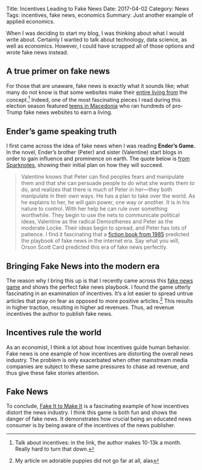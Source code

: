 Title: Incentives Leading to Fake News
Date: 2017-04-02
Category: News
Tags: incentives, fake news, economics
Summary: Just another example of applied economics. 

When I was deciding to start my blog, I was thinking about what I would write about. Certainly I wanted to talk about technology, data science, as well as economics. However, I could have scrapped all of those options and wrote fake news instead. 

## A true primer on fake news
For those that are unaware, fake news is exactly what it sounds like; what many do not know is that some websites make their [entire living from](http://www.npr.org/sections/alltechconsidered/2016/11/23/503146770/npr-finds-the-head-of-a-covert-fake-news-operation-in-the-suburbs "NPR Fake News") the concept.[^1] Indeed, one of the most fascinating pieces I read during this election season featured [teens in Macedonia](https://www.buzzfeed.com/craigsilverman/how-macedonia-became-a-global-hub-for-pro-trump-misinfo?utm_term=.jq6GKG7ya#.vi4252rpN) who ran hundreds of pro-Trump fake news websites to earn a living. 

## Ender’s game speaking truth 
I first came across the idea of fake news when I was reading **Ender’s Game.** In the novel, Ender’s brother (Peter) and sister (Valentine) start blogs in order to gain influence and prominence on earth. The quote below is [from Sparknotes](http://www.sparknotes.com/lit/endersgame/section10.rhtml), showing their initial plan on how they will succeed.
> Valentine knows that Peter can find peoples fears and manipulate them and that she can persuade people to do what she wants them to do, and realizes that there is much of Peter in her—they both manipulate in their own ways. He has a plan to take over the world. As he explains to her, he will gain power, one way or another. It is in his nature to control. With her help he can rule over something worthwhile. They begin to use the nets to communicate political ideas, Valentine as the radical Demosthenes and Peter as the moderate Locke. Their ideas begin to spread, and Peter has lots of patience.
I find it fascinating that a [fiction book from 1985](https://en.wikipedia.org/wiki/Ender%27s_Game) predicted the playbook of fake news in the internet era. Say what you will, Orson Scott Card predicted this era of fake news perfectly. 

## Bringing Fake News into the modern era
The reason why I bring this up is that I recently came across this [fake news game](http://www.fakeittomakeitgame.com) and shows the perfect fake news playbook. I found the game utterly fascinating in an examination of incentives. It’s a lot easier to spread untrue articles that pray on fear as opposed to more positive articles.[^2] This results in higher traction, resulting in higher ad revenues. Thus, ad revenue incentives the author to publish fake news.

## Incentives rule the world
As an economist, I think a lot about how incentives guide human behavior. Fake news is one example of how incentives are distorting the overall news industry. The problem is only exacerbated when other mainstream media companies are subject to these same pressures to chase ad revenue, and thus give these fake stories attention. 

## Fake News
To conclude, [Fake It to Make It](http://www.fakeittomakeitgame.com) is a fascinating example of how incentives distort the news industry. I think this game is both fun and shows the danger of fake news. It demonstrates how crucial being an educated news consumer is by  being aware of the incentives of the news publisher. 

[^1]:	Talk about incentives: in the link, the author makes 10-13k a month. Really hard to turn that down.

[^2]:	My article on adorable puppies did not go far at all, alas